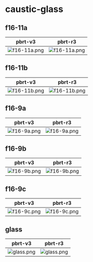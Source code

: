 # caustic-glass
## f16-11a
|pbrt-v3|pbrt-r3|
|---|---|
|![f16-11a.png](../v3/caustic-glass/f16-11a.png)|![f16-11a.png](../r3/caustic-glass/f16-11a.png)|
## f16-11b
|pbrt-v3|pbrt-r3|
|---|---|
|![f16-11b.png](../v3/caustic-glass/f16-11b.png)|![f16-11b.png](../r3/caustic-glass/f16-11b.png)|
## f16-9a
|pbrt-v3|pbrt-r3|
|---|---|
|![f16-9a.png](../v3/caustic-glass/f16-9a.png)|![f16-9a.png](../r3/caustic-glass/f16-9a.png)|
## f16-9b
|pbrt-v3|pbrt-r3|
|---|---|
|![f16-9b.png](../v3/caustic-glass/f16-9b.png)|![f16-9b.png](../r3/caustic-glass/f16-9b.png)|
## f16-9c
|pbrt-v3|pbrt-r3|
|---|---|
|![f16-9c.png](../v3/caustic-glass/f16-9c.png)|![f16-9c.png](../r3/caustic-glass/f16-9c.png)|
## glass
|pbrt-v3|pbrt-r3|
|---|---|
|![glass.png](../v3/caustic-glass/glass.png)|![glass.png](../r3/caustic-glass/glass.png)|
